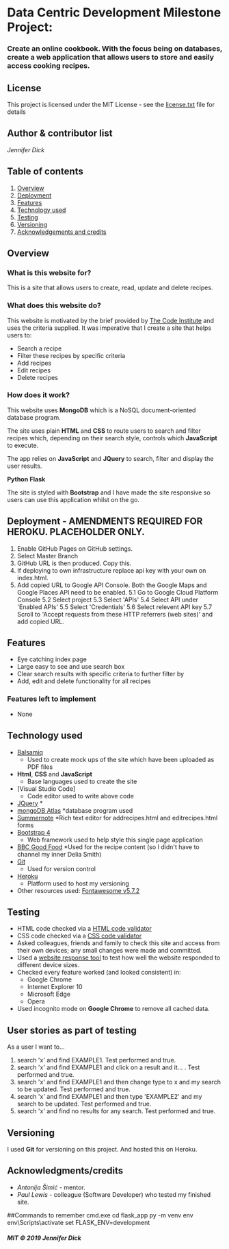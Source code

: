 # Data Centric Development Milestone Project:
### Create an online cookbook. With the focus being on databases, create a web application that allows users to store and easily access cooking recipes.

## License
This project is licensed under the MIT License - see the [license.txt](license.txt) file for details

## Author & contributor list
*Jennifer Dick*

## Table of contents
1. [Overview](#overview)
2. [Deployment](#deploy)
3. [Features](#features)
4. [Technology used](#tech)
5. [Testing](#testing)
6. [Versioning](#version)
7. [Acknowledgements and credits](#credits)

<a name="overview"></a>
## Overview
### What is this website for?
This is a site that allows users to create, read, update and delete recipes.

### What does this website do?
This website is motivated by the brief provided by [The Code Institute](https://codeinstitute.net/) and uses the criteria supplied. It was imperative that I create a site that helps users to:
* Search a recipe
* Filter these recipes by specific criteria
* Add recipes
* Edit recipes
* Delete recipes

### How does it work?
This website uses **MongoDB** which is a NoSQL document-oriented database program.

The site uses plain **HTML** and **CSS** to route users to search and filter recipes which, depending on their search style, controls which **JavaScript** to execute.

The app relies on **JavaScript** and **JQuery** to search, filter and display the user results.

**Python** **Flask**

The site is styled with **Bootstrap** and I have made the site responsive so users can use this application whilst on the go.

<a name="deploy"></a>
## Deployment - AMENDMENTS REQUIRED FOR HEROKU. PLACEHOLDER ONLY.
1. Enable GitHub Pages on GitHub settings.
2. Select Master Branch
3. GitHub URL is then produced. Copy this.
4. If deploying to own infrastructure replace api key with your own on index.html.
5. Add copied URL to Google API Console. Both the Google Maps and Google Places API need to be enabled.
5.1 Go to Google Cloud Platform Console
5.2 Select project
5.3 Select 'APIs'
5.4 Select API under 'Enabled APIs'
5.5 Select 'Credentials'
5.6 Select relevent API key
5.7 Scroll to 'Accept requests from these HTTP referrers (web sites)' and add copied URL.

<a name="features"></a>
## Features
* Eye catching index page
* Large easy to see and use search box
* Clear search results with specific criteria to further filter by
* Add, edit and delete functionality for all recipes


### Features left to implement
* None

<a name="tech"></a>
## Technology used
* [Balsamiq](https://balsamiq.com/)
    * Used to create mock ups of the site which have been uploaded as PDF files
* **Html**, **CSS** and **JavaScript**
    * Base languages used to create the site
* [Visual Studio Code]
    * Code editor used to write above code
* [JQuery](https://jquery.com/)
    *
* [mongoDB Atlas](https://www.mongodb.com/cloud/atlas)
    *database program used
* [Summernote](https://summernote.org/)
    *Rich text editor for addrecipes.html and editrecipes.html forms
* [Bootstrap 4](https://getbootstrap.com/docs/4.0/getting-started/introduction/)
    * Web framework used to help style this single page application
* [BBC Good Food](https://www.bbcgoodfood.com/)
    *Used for the recipe content (so I didn't have to channel my inner Delia Smith)
* [Git](https://git-scm.com/)
    * Used for version control
* [Heroku](https://www.heroku.com/)
    * Platform used to host my versioning
* Other resources used: [Fontawesome v5.7.2](https://fontawesome.com/)

<a name="testing"></a>
## Testing
* HTML code checked via a [HTML code validator](https://validator.w3.org/)
* CSS code checked via a [CSS code validator](https://jigsaw.w3.org/css-validator/)
* Asked colleagues, friends and family to check this site and access from their own devices; any small changes were made and committed.
* Used a [website response tool](https://www.responsinator.com) to test how well the website responded to different device sizes.
*  Checked every feature worked (and looked consistent) in:
    * Google Chrome
    * Internet Explorer 10
    * Microsoft Edge
    * Opera
*  Used incognito mode on **Google Chrome** to remove all cached data.

## User stories as part of testing
As a user I want to...
1. search 'x' and find EXAMPLE1. Test performed and true.
2. search 'x' and find EXAMPLE1 and click on a result and it... . Test performed and true.
3. search 'x' and find EXAMPLE1 and then change type to x and my search to be updated. Test performed and true.
4. search 'x' and find EXAMPLE1 and then type 'EXAMPLE2' and my search to be updated. Test performed and true.
5. search 'x' and find no results for any search. Test performed and true.

<a name="version"></a>
## Versioning
I used **Git** for versioning on this project. And hosted this on Heroku.

<a name="credits"></a>
## Acknowledgments/credits
* *Antonija Šimić* - mentor.
* *Paul Lewis* - colleague (Software Developer) who tested my finished site.

##Commands to remember
cmd.exe
cd flask_app
py -m venv env
env\Scripts\activate
set FLASK_ENV=development

#### *MIT © 2019 Jennifer Dick*